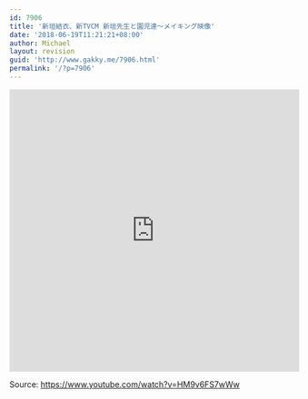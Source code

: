 ```yaml
---
id: 7906
title: '新垣結衣、新TVCM 新垣先生と園児達～メイキング映像'
date: '2018-06-19T11:21:21+08:00'
author: Michael
layout: revision
guid: 'http://www.gakky.me/7906.html'
permalink: '/?p=7906'
---
```


<iframe allowfullscreen="allowfullscreen" frameborder="0" height="498" loading="lazy" src="http://player.youku.com/embed/XMzY3MzMxMzAyMA==" width="510"></iframe>

Source: <https://www.youtube.com/watch?v=HM9v6FS7wWw>